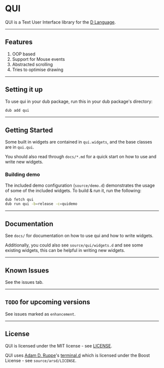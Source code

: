 # QUI
QUI is a Text User Interface library for the [D Language](http://dlang.org/).

---

## Features

1. OOP based
1. Support for Mouse events
1. Abstracted scrolling
1. Tries to optimise drawing

---

## Setting it up
To use qui in your dub package, run this in your dub package's directory:
```bash
dub add qui
```

---

## Getting Started
Some built in widgets are contained in `qui.widgets`, and the base classes are
in `qui.qui`.

You should also read through `docs/*.md` for a quick start on how to use and
write new widgets.

### Building demo
The included demo configuration (`source/demo.d`) demonstrates the usage of
some of the included widgets. To build & run it, run the following:
```bash
dub fetch qui
dub run qui -b=release -c=quidemo
```

---

## Documentation
See `docs/` for documentation on how to use qui and how to write widgets.

Additionally, you could also see `source/qui/widgets.d` and see some existing
widgets, this can be helpful in writing new widgets.

---

## Known Issues
See the issues tab.

---

## `TODO` for upcoming versions
See issues marked as `enhancement`.

---

## License
QUI is licensed under the MIT license - see [LICENSE](LICENSE).  

QUI uses [Adam D. Ruppe](https://github.com/adamdruppe)'s
[terminal.d](https://github.com/adamdruppe/arsd/blob/master/terminal.d) which
is licensed under the Boost License - see `source/arsd/LICENSE`.
